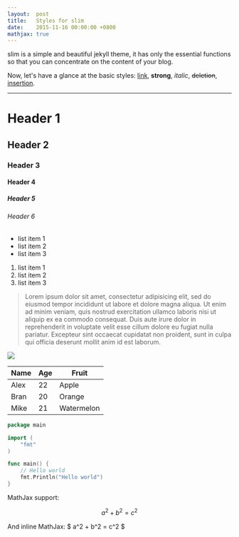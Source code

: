 ```yaml
---
layout:  post
title:   Styles for slim
date:    2015-11-16 00:00:00 +0800
mathjax: true
---
```


slim is a simple and beautiful jekyll theme, it has only the essential functions
so that you can concentrate on the content of your blog.

Now, let's have a glance at the basic styles: [link](http://github.com/syaning/vida),
**strong**, *italic*, <del>deletion</del>, <ins>insertion</ins>.

<hr>

# Header 1

## Header 2

### Header 3

#### Header 4

##### Header 5

###### Header 6

- list item 1
- list item 2
- list item 3

1. list item 1
2. list item 2
3. list item 3

> Lorem ipsum dolor sit amet, consectetur adipisicing elit, sed do eiusmod tempor incididunt ut labore et dolore magna aliqua. Ut enim ad minim veniam, quis nostrud exercitation ullamco laboris nisi ut aliquip ex ea commodo consequat. Duis aute irure dolor in reprehenderit in voluptate velit esse cillum dolore eu fugiat nulla pariatur. Excepteur sint occaecat cupidatat non proident, sunt in culpa qui officia deserunt mollit anim id est laborum.

![]({{site.baseurl}}/assets/img/image.jpg)

| Name | Age | Fruit      |
| ---- | --- | ---------- |
| Alex | 22  | Apple      |
| Bran | 20  | Orange     |
| Mike | 21  | Watermelon |


```go
package main

import (
    "fmt"
)

func main() {
    // Hello world
    fmt.Println("Hello world")
}
```

MathJax support:

$$ a^2 + b^2 = c^2 $$

And inline MathJax: $ a^2 + b^2 = c^2 $
